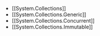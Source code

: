- [[System.Collections]]
- [[System.Collections.Generic]]
- [[System.Collections.Concurrent]]
- [[System.Collections.Immutable]]
    